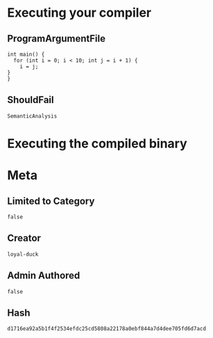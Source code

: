 # Executing your compiler

## ProgramArgumentFile

```
int main() {
  for (int i = 0; i < 10; int j = i + 1) {
    i = j;
}
}
```

## ShouldFail

```
SemanticAnalysis
```

# Executing the compiled binary

# Meta

## Limited to Category

```
false
```

## Creator

```
loyal-duck
```

## Admin Authored

```
false
```

## Hash

```
d1716ea92a5b1f4f2534efdc25cd5808a22178a0ebf844a7d4dee705fd6d7acd
```
